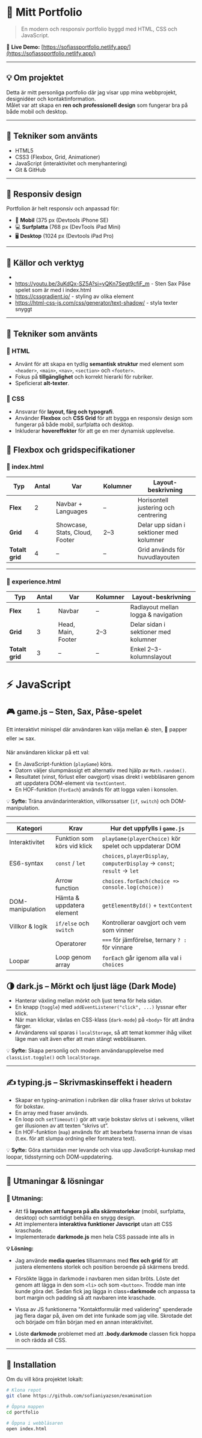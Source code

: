 # 🌟 Mitt Portfolio

> En modern och responsiv portfolio byggd med HTML, CSS och JavaScript.

🔗 **Live Demo:** [https://sofiassportfolio.netlify.app/](https://sofiassportfolio.netlify.app/)

---

## 💡 Om projektet
Detta är mitt personliga portfolio där jag visar upp mina webbprojekt, designidéer och kontaktinformation.  
Målet var att skapa en **ren och professionell design** som fungerar bra på både mobil och desktop.

---

## 🧰 Tekniker som använts
- HTML5  
- CSS3 (Flexbox, Grid, Animationer)  
- JavaScript (interaktivitet och menyhantering)  
- Git & GitHub  

---

## 📱 Responsiv design
Portfolion är helt responsiv och anpassad för:

- 📱 **Mobil** (375 px (Devtools iPhone SE)
- 💻 **Surfplatta** (768 px (DevTools iPad Mini)
- 🖥️ **Desktop** (1024 px (Devtools iPad Pro)

---

## 🧠 Källor och verktyg 


-  
- https://youtu.be/3uKdQx-SZ5A?si=yQKn7Segt9cfiF_m - Sten Sax Påse spelet som är med i index.html
- https://cssgradient.io/ - styling av olika element
- https://html-css-js.com/css/generator/text-shadow/ - styla texter snyggt

---

## 🧰 Tekniker som använts

### 🧱 HTML
- Använt för att skapa en tydlig **semantisk struktur** med element som `<header>`, `<main>`, `<nav>`, `<section>` och `<footer>`.
- Fokus på **tillgänglighet** och korrekt hierarki för rubriker.
- Speficierat **alt-texter**.


### 🎨 CSS
- Ansvarar för **layout, färg och typografi**.
- Använder **Flexbox** och **CSS Grid** för att bygga en responsiv design som fungerar på både mobil, surfplatta och desktop.
- Inkluderar **hovereffekter** för att ge en mer dynamisk upplevelse.

## 🧭 Flexbox och gridspecifikationer

### 📄 index.html

| Typ | Antal | Var | Kolumner | Layout-beskrivning |
|------|--------|------|-----------|--------------------|
| **Flex** | 2 | Navbar + Languages | – | Horisontell justering och centrering |
| **Grid** | 4 | Showcase, Stats, Cloud, Footer | 2–3 | Delar upp sidan i sektioner med kolumner |
| **Totalt grid** | 4 | – | – | Grid används för huvudlayouten |

---

### 📘 experience.html

| Typ | Antal | Var | Kolumner | Layout-beskrivning |
|------|--------|------|-----------|--------------------|
| **Flex** | 1 | Navbar | – | Radlayout mellan logga & navigation |
| **Grid** | 3 | Head, Main, Footer | 2–3 | Delar sidan i sektioner med kolumner |
| **Totalt grid** | 3 | – | – | Enkel 2–3-kolumnslayout |




# ⚡ JavaScript

## 🎮 game.js – Sten, Sax, Påse-spelet
Ett interaktivt minispel där användaren kan välja mellan 🪨 sten, 📄 papper eller ✂️ sax.

När användaren klickar på ett val:  
- En JavaScript-funktion (`playGame`) körs.  
- Datorn väljer slumpmässigt ett alternativ med hjälp av `Math.random()`.  
- Resultatet (vinst, förlust eller oavgjort) visas direkt i webbläsaren genom att uppdatera DOM-element via `textContent`.  
- En HOF-funktion (`forEach`) används för att logga valen i konsolen.  

💡 **Syfte:** Träna användarinteraktion, villkorssatser (`if`, `switch`) och DOM-manipulation.

---
| **Kategori**       | **Krav**                       | **Hur det uppfylls i `game.js`**                       |
| ----------------- | ------------------------------ | ------------------------------------------------------ |
| Interaktivitet    | Funktion som körs vid klick     | `playGame(playerChoice)` kör spelet och uppdaterar DOM |
| ES6-syntax        | `const` / `let`                | `choices`, `playerDisplay`, `computerDisplay` → `const`; `result` → `let` |
|                   | Arrow function                 | `choices.forEach(choice => console.log(choice))`       |
| DOM-manipulation  | Hämta & uppdatera element      | `getElementById()` + `textContent`                    |
| Villkor & logik   | `if/else` och `switch`         | Kontrollerar oavgjort och vem som vinner              |
|                   | Operatorer                     | `===` för jämförelse, ternary `? :` för vinnare       |
| Loopar            | Loop genom array               | `forEach` går igenom alla val i `choices`            |


## 🌗 dark.js – Mörkt och ljust läge (Dark Mode)
- Hanterar växling mellan mörkt och ljust tema för hela sidan.  
- En knapp (`toggle`) med `addEventListener("click", ...)` lyssnar efter klick.  
- När man klickar, växlas en CSS-klass (`dark-mode`) på `<body>` för att ändra färger.  
- Användarens val sparas i `localStorage`, så att temat kommer ihåg vilket läge man valt även efter att man stängt webbläsaren.  

💡 **Syfte:** Skapa personlig och modern användarupplevelse med `classList.toggle()` och `localStorage`.

---

## ✍️ typing.js – Skrivmaskinseffekt i headern
- Skapar en typing-animation i rubriken där olika fraser skrivs ut bokstav för bokstav.  
- En array med fraser används.  
- En loop och `setTimeout()` gör att varje bokstav skrivs ut i sekvens, vilket ger illusionen av att texten “skrivs ut”.  
- En HOF-funktion (`map`) används för att bearbeta fraserna innan de visas (t.ex. för att slumpa ordning eller formatera text).  

💡 **Syfte:** Göra startsidan mer levande och visa upp JavaScript-kunskap med loopar, tidsstyrning och DOM-uppdatering.



---

## 🚧 Utmaningar & lösningar

### 🧩 Utmaning:
- Att få **layouten att fungera på alla skärmstorlekar** (mobil, surfplatta, desktop) och samtidigt behålla en snygg design.
- Att implementera **interaktiva funktioner Javscript** utan att CSS kraschade.
- Implementerade **darkmode.js** men hela CSS passade inte alls in 

**💡 Lösning:**

- Jag använde **media queries** tillsammans med **flex och grid** för att justera elementens storlek och position beroende på skärmens bredd.
- Försökte lägga in darkmode i navbaren men sidan bröts. Löste det genom att lägga in den som `<li>` och som `<button>`. Trodde man inte kunde göra det. Sedan fick jag lägga in class=**darkmode** och anpassa ta bort margin och padding så att navbaren inte kraschade. 

- Vissa av JS funktionerna "Kontaktformulär med validering" spenderade jag flera dagar på, även om det inte funkade som jag ville. Skrotade det och började om från början med en annan interaktivitet. 

- Löste **darkmode** problemet med att **.body.darkmode** classen fick hoppa in och rädda all CSS. 

---


## 🚀 Installation
Om du vill köra projektet lokalt:

```bash
# Klona repot
git clone https://github.com/sofianiyazson/examination

# Öppna mappen
cd portfolio

# Öppna i webbläsaren
open index.html